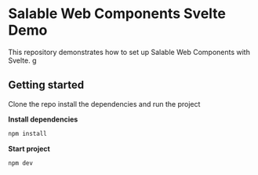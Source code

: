 # Salable Web Components Svelte Demo

This repository demonstrates how to set up Salable Web Components with Svelte.
g
## Getting started

Clone the repo install the dependencies and run the project

**Install dependencies**
```sh
npm install
```

**Start project**
```sh
npm dev
```